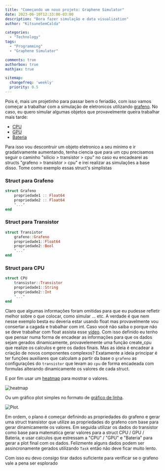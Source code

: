```yaml
---
title: "Começando um novo projeto: Graphene Simulator"
date: 2023-06-10T12:33:00-03:00
description: "Bora fazer simulação e data visualization"
author: "KitsuneSemCalda"

categories:
  - "Technology"
tags:
  - "Programming"
  - "Graphene Simulator"

comments: true
authorbox: true
mathjax: true

sitemap:
  changefreq: 'weekly'
  priority: 0.5
---
```


Pois é, mais um projetinho para passar bem o feriadão, com isso vamos começar a trabalhar com a simulação de eletronicos utilizando [grafeno](https://pt.wikipedia.org/wiki/Grafeno). No caso, eu quero simular algumas objetos que provavelmente queira trabalhar mais tarde:
- [CPU](https://pt.wikipedia.org/wiki/Unidade_central_de_processamento)
- [GPU](https://pt.wikipedia.org/wiki/Unidade_de_processamento_gr%C3%A1fico)
- [Bateria](https://pt.wikipedia.org/wiki/Bateria_(eletricidade))

Para isso vou descontruir um objeto eletronico a seu mínimo e ir gradativamente aumentando, tenha ciencia que para um cpu precisamos seguir o caminho "silicio > transistor > cpu" no caso eu encadearei as structs "grafeno > transistor > cpu" e irei realizar as simulações a base disso. Tome como exemplo essas struct's simplistas

### Struct para Grafeno
```julia
struct Grafeno
    propriedade1 :: Float64
    propriedade2 :: Float64
    "..."
end
```

### Struct para Transistor
```julia
struct Transistor
    grafeno::Grafeno
    propriedade1::Float64
    propriedade2::Bool
    "..."
end
```

### Struct para CPU
```julia
struct CPU
    transistor::Transistor
    propriedade1::String
    propriedade2::Int
    "..."
end
```

Claro que algumas informações foram omitidas para que eu pudesse refletir melhor sobre o que colocar, como simular ... etc. A verdade é que nem nesse exemplo besta eu deveria estar usando float mas provavelmente vou consertar a cagada e trabalhar com int. Caso você não saiba o porque não se deve trabalhar com float assista esse [vídeo](https://youtube.com/channel/UCQgxZQvhH-ybiQmwLMi9Yew). Com isso definido eu tenho que pensar numa forma de encadear as informações para que os dados sejam gerados dinamicamente, provavelemente uma função create_cpu que realize os calculos e gere os dados finais.
Mas as ideia é encadear a criação de novos componentes complexos? Exatamente a ideia principar é ter funções auxiliares que calculam a partir da base o `grafeno` as configurações do `transistor` que levam ao `cpu` de forma encadeada com formulas alterando dinamicamente os valores de cada struct.

E por fim usar um [heatmap](https://pt.wikipedia.org/wiki/Mapa_de_calor) para mostrar o valores.

![heatmap](https://www.displayr.com/wp-content/uploads/2018/09/rat-burrough-heatmap-1.png) 

Ou um gráfico plot simples no formato de [gráfico de linha](https://pt.wikipedia.org/wiki/Gr%C3%A1fico_de_linha).

![Plot](https://exceleasy.com.br/wp-content/uploads/2023/01/Grafico-de-linhas-no-Excel.png).

Em ordem, o plano é começar definindo as propriedades do grafeno e gerar uma struct transistor que utilize as propriedades do grafeno com base para gerar dinamicamente os valores. Em seguida utilizar os dados do transistor como base para matematica gerar valores para a struct CPU / GPU / Bateria, e usar calculos que estressam a "CPU" / "GPU" e "Bateria" para gerar a plot final com os dados. Felizmente alguns dados podem ser assincronamente gerados utilizando `Task` então não deve ficar muito lento.

Com isso eu devo consigo tirar dados suficiente para verificar se o grafeno vale a pena ser esplorado
